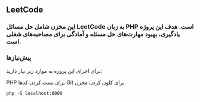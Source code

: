 ## LeetCode 


### این مخزن شامل حل مسائل LeetCode به زبان‌ PHP است. هدف این پروژه یادگیری، بهبود مهارت‌های حل مسئله و آمادگی برای مصاحبه‌های شغلی است.

### پیش‌نیازها
برای اجرای این پروژه به موارد زیر نیاز دارید:

PHP برای تست کردن کدها
Git برای کلون کردن مخزن





	php -S localhost:8000
